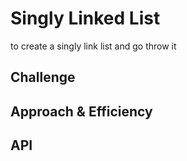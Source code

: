 # Singly Linked List
to create a singly link list and go throw it



## Challenge

## Approach & Efficiency

## API
